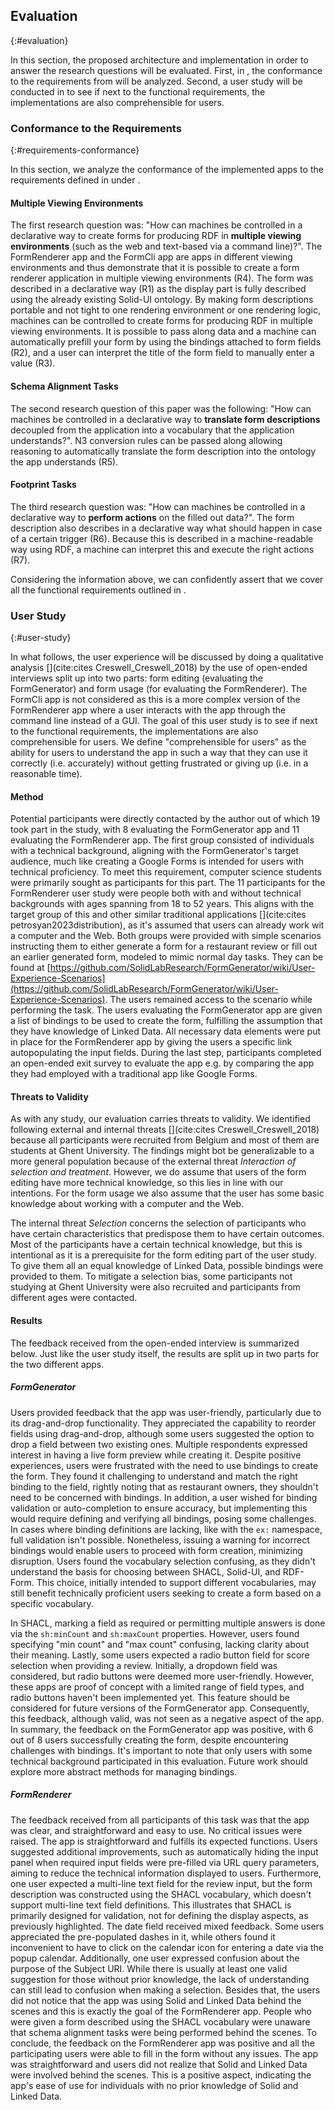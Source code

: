 ## Evaluation
{:#evaluation}

In this section, the proposed architecture and implementation in order to answer the research questions will be evaluated.
First, in [](#requirements-conformance), the conformance to the requirements from [](#introduction) will be analyzed.
Second, a user study will be conducted in [](#user-study) to see if next to the functional requirements, the implementations are also comprehensible for users.

### Conformance to the Requirements
{:#requirements-conformance}

In this section, we analyze the conformance of the implemented apps to the requirements defined in [](#requirements-table) under [](#requirements).

#### Multiple Viewing Environments

The first research question was: "How can machines be controlled in a declarative way to create forms for producing RDF in **multiple viewing environments** (such as the web and text-based via a command line)?".
The FormRenderer app and the FormCli app are apps in different viewing environments and thus demonstrate that it is possible to create a form renderer application in multiple viewing environments (R4).
The form was described in a declarative way (R1) as the display part is fully described using the already existing Solid-UI ontology.
By making form descriptions portable and not tight to one rendering environment or one rendering logic, machines can be controlled to create forms for producing RDF in multiple viewing environments.
It is possible to pass along data and a machine can automatically prefill your form by using the bindings attached to form fields (R2), and a user can interpret the title of the form field to manually enter a value (R3).

#### Schema Alignment Tasks

The second research question of this paper was the following: "How can machines be controlled in a declarative way to **translate form descriptions** decoupled from the application into a vocabulary that the application understands?".
N3 conversion rules can be passed along allowing reasoning to automatically translate the form description into the ontology the app understands (R5).

#### Footprint Tasks

The third research question was: "How can machines be controlled in a declarative way to **perform actions** on the filled out data?".
The form description also describes in a declarative way what should happen in case of a certain trigger (R6).
Because this is described in a machine-readable way using RDF, a machine can interpret this and execute the right actions (R7).

Considering the information above, we can confidently assert that we cover all the functional requirements outlined in [](#requirements-table).


### User Study
{:#user-study}

In what follows, the user experience will be discussed by doing a qualitative analysis [](cite:cites Creswell_Creswell_2018) by the use of open-ended interviews split up into two parts: form editing (evaluating the FormGenerator) and form usage (for evaluating the FormRenderer).
The FormCli app is not considered as this is a more complex version of the FormRenderer app where a user interacts with the app through the command line instead of a GUI.
The goal of this user study is to see if next to the functional requirements, the implementations are also comprehensible for users.
We define "comprehensible for users" as the ability for users to understand the app in such a way that they can use it correctly (i.e. accurately) without getting frustrated or giving up (i.e. in a reasonable time).

#### Method

Potential participants were directly contacted by the author out of which 19 took part in the study, with 8 evaluating the FormGenerator app and 11 evaluating the FormRenderer app.
The first group consisted of individuals with a technical background, aligning with the FormGenerator's target audience, much like creating a Google Forms is intended for users with technical proficiency.
To meet this requirement, computer science students were primarily sought as participants for this part.
The 11 participants for the FormRenderer user study were people both with and without technical backgrounds with ages spanning from 18 to 52 years.
This aligns with the target group of this and other similar traditional applications [](cite:cites petrosyan2023distribution), as it's assumed that users can already work wit a computer and the Web.
Both groups were provided with simple scenarios instructing them to either generate a form for a restaurant review or fill out an earlier generated form, modeled to mimic normal day tasks.
They can be found at [https://github.com/SolidLabResearch/FormGenerator/wiki/User-Experience-Scenarios](https://github.com/SolidLabResearch/FormGenerator/wiki/User-Experience-Scenarios).
The users remained access to the scenario while performing the task.
The users evaluating the FormGenerator app are given a list of bindings to be used to create the form, fulfilling the assumption that they have knowledge of Linked Data.
All necessary data elements were put in place for the FormRenderer app by giving the users a specific link autopopulating the input fields.
During the last step, participants completed an open-ended exit survey to evaluate the app e.g. by comparing the app they had employed with a traditional app like Google Forms.


#### Threats to Validity

As with any study, our evaluation carries threats to validity. We identified following external and internal threats [](cite:cites Creswell_Creswell_2018) because all participants were recruited from Belgium and most of them are students at Ghent University.
The findings might bot be generalizable to a more general population because of the external threat *Interaction of selection and treatment*.
However, we do assume that users of the form editing have more technical knowledge, so this lies in line with our intentions.
For the form usage we also assume that the user has some basic knowledge about working with a computer and the Web.

The internal threat *Selection* concerns the selection of participants who have certain characteristics that predispose them to have certain outcomes.
Most of the participants have a certain technical knowledge, but this is intentional as it is a prerequisite for the form editing part of the user study.
To give them all an equal knowledge of Linked Data, possible bindings were provided to them.
To mitigate a selection bias, some participants not studying at Ghent University were also recruited and participants from different ages were contacted.


#### Results

The feedback received from the open-ended interview is summarized below.
Just like the user study itself, the results are split up in two parts for the two different apps.

##### FormGenerator

Users provided feedback that the app was user-friendly, particularly due to its drag-and-drop functionality.
They appreciated the capability to reorder fields using drag-and-drop, although some users suggested the option to drop a field between two existing ones.
Multiple respondents expressed interest in having a live form preview while creating it.
Despite positive experiences, users were frustrated with the need to use bindings to create the form.
They found it challenging to understand and match the right binding to the field, rightly noting that as restaurant owners, they shouldn't need to be concerned with bindings.
In addition, a user wished for binding validation or auto-completion to ensure accuracy, but implementing this would require defining and verifying all bindings, posing some challenges.
In cases where binding definitions are lacking, like with the `ex:` namespace, full validation isn't possible.
Nonetheless, issuing a warning for incorrect bindings would enable users to proceed with form creation, minimizing disruption.
Users found the vocabulary selection confusing, as they didn't understand the basis for choosing between SHACL, Solid-UI, and RDF-Form.
This choice, initially intended to support different vocabularies, may still benefit technically proficient users seeking to create a form based on a specific vocabulary.

In SHACL, marking a field as required or permitting multiple answers is done via the `sh:minCount` and `sh:maxCount` properties.
However, users found specifying "min count" and "max count" confusing, lacking clarity about their meaning.
Lastly, some users expected a radio button field for score selection when providing a review.
Initially, a dropdown field was considered, but radio buttons were deemed more user-friendly.
However, these apps are proof of concept with a limited range of field types, and radio buttons haven't been implemented yet.
This feature should be considered for future versions of the FormGenerator app.
Consequently, this feedback, although valid, was not seen as a negative aspect of the app.
In summary, the feedback on the FormGenerator app was positive, with 6 out of 8 users successfully creating the form, despite encountering challenges with bindings.
It's important to note that only users with some technical background participated in this evaluation.
Future work should explore more abstract methods for managing bindings.

##### FormRenderer

The feedback received from all participants of this task was that the app was clear, and straightforward and easy to use.
No critical issues were raised. The app is straightforward and fulfills its expected functions.
Users suggested additional improvements, such as automatically hiding the input panel when required input fields were pre-filled via URL query parameters, aiming to reduce the technical information displayed to users.
Furthermore, one user expected a multi-line text field for the review input, but the form description was constructed using the SHACL vocabulary, which doesn't support multi-line text field definitions.
This illustrates that SHACL is primarily designed for validation, not for defining the display aspects, as previously highlighted.
The date field received mixed feedback.
Some users appreciated the pre-populated dashes in it, while others found it inconvenient to have to click on the calendar icon for entering a date via the popup calendar.
Additionally, one user expressed confusion about the purpose of the Subject URI. While there is usually at least one valid suggestion for those without prior knowledge, the lack of understanding can still lead to confusion when making a selection.
Besides that, the users did not notice that the app was using Solid and Linked Data behind the scenes and this is exactly the goal of the FormRenderer app.
People who were given a form described using the SHACL vocabulary were unaware that schema alignment tasks were being performed behind the scenes.
To conclude, the feedback on the FormRenderer app was positive and all the participating users were able to fill in the form without any issues.
The app was straightforward and users did not realize that Solid and Linked Data were involved behind the scenes.
This is a positive aspect, indicating the app's ease of use for individuals with no prior knowledge of Solid and Linked Data.
